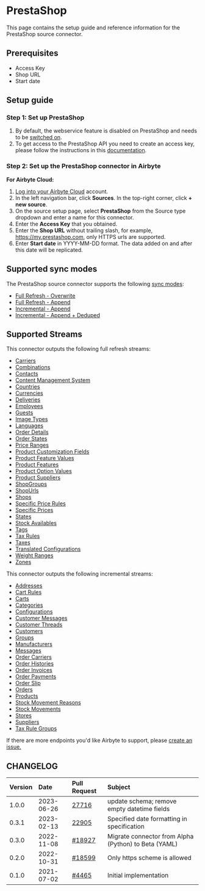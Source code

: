 # PrestaShop

This page contains the setup guide and reference information for the PrestaShop source connector.

## Prerequisites

- Access Key
- Shop URL
- Start date

## Setup guide

### Step 1: Set up PrestaShop

1. By default, the webservice feature is disabled on PrestaShop and needs to be [switched on](https://devdocs.prestashop.com/1.7/webservice/tutorials/creating-access/#enable-the-webservice).
2. To get access to the PrestaShop API you need to create an access key, please follow the instructions in this [documentation](https://devdocs.prestashop-project.org/1.7/webservice/tutorials/creating-access/#create-an-access-key).

### Step 2: Set up the PrestaShop connector in Airbyte

**For Airbyte Cloud:**

1. [Log into your Airbyte Cloud](https://cloud.airbyte.com/workspaces) account.
2. In the left navigation bar, click **Sources**. In the top-right corner, click **+ new source**.
3. On the source setup page, select **PrestaShop** from the Source type dropdown and enter a name for this connector.
4. Enter the **Access Key** that you obtained.
5. Enter the **Shop URL** without trailing slash, for example, https://my.prestashop.com, only HTTPS urls are supported.
6. Enter **Start date** in YYYY-MM-DD format. The data added on and after this date will be replicated.

## Supported sync modes

The PrestaShop source connector supports the following [ sync modes](https://docs.airbyte.com/cloud/core-concepts#connection-sync-modes):

- [Full Refresh - Overwrite](https://docs.airbyte.com/understanding-airbyte/connections/full-refresh-overwrite/)
- [Full Refresh - Append](https://docs.airbyte.com/understanding-airbyte/connections/full-refresh-append)
- [Incremental - Append](https://docs.airbyte.com/understanding-airbyte/connections/incremental-append)
- [Incremental - Append + Deduped](https://docs.airbyte.com/understanding-airbyte/connections/incremental-apped-deduped)

## Supported Streams

This connector outputs the following full refresh streams:

- [Carriers](https://devdocs.prestashop.com/1.7/webservice/resources/carriers/)
- [Combinations](https://devdocs.prestashop.com/1.7/webservice/resources/combinations/)
- [Contacts](https://devdocs.prestashop.com/1.7/webservice/resources/contacts/)
- [Content Management System](https://devdocs.prestashop.com/1.7/webservice/resources/content_management_system/)
- [Countries](https://devdocs.prestashop.com/1.7/webservice/resources/countries/)
- [Currencies](https://devdocs.prestashop.com/1.7/webservice/resources/currencies/)
- [Deliveries](https://devdocs.prestashop.com/1.7/webservice/resources/deliveries/)
- [Employees](https://devdocs.prestashop.com/1.7/webservice/resources/employees/)
- [Guests](https://devdocs.prestashop.com/1.7/webservice/resources/guests/)
- [Image Types](https://devdocs.prestashop.com/1.7/webservice/resources/image_types/)
- [Languages](https://devdocs.prestashop.com/1.7/webservice/resources/languages/)
- [Order Details](https://devdocs.prestashop.com/1.7/webservice/resources/order_details/)
- [Order States](https://devdocs.prestashop.com/1.7/webservice/resources/order_states/)
- [Price Ranges](https://devdocs.prestashop.com/1.7/webservice/resources/price_ranges/)
- [Product Customization Fields](https://devdocs.prestashop.com/1.7/webservice/resources/product_customization_fields/)
- [Product Feature Values](https://devdocs.prestashop.com/1.7/webservice/resources/product_feature_values/)
- [Product Features](https://devdocs.prestashop.com/1.7/webservice/resources/product_features/)
- [Product Option Values](https://devdocs.prestashop.com/1.7/webservice/resources/product_option_values/)
- [Product Suppliers](https://devdocs.prestashop.com/1.7/webservice/resources/product_suppliers/)
- [ShopGroups](https://devdocs.prestashop.com/1.7/webservice/resources/shop_groups/)
- [ShopUrls](https://devdocs.prestashop.com/1.7/webservice/resources/shop_urls/)
- [Shops](https://devdocs.prestashop.com/1.7/webservice/resources/shops/)
- [Specific Price Rules](https://devdocs.prestashop.com/1.7/webservice/resources/specific_price_rules/)
- [Specific Prices](https://devdocs.prestashop.com/1.7/webservice/resources/specific_prices/)
- [States](https://devdocs.prestashop.com/1.7/webservice/resources/states/)
- [Stock Availables](https://devdocs.prestashop.com/1.7/webservice/resources/stock_availables/)
- [Tags](https://devdocs.prestashop.com/1.7/webservice/resources/tags/)
- [Tax Rules](https://devdocs.prestashop.com/1.7/webservice/resources/tax_rules/)
- [Taxes](https://devdocs.prestashop.com/1.7/webservice/resources/taxes/)
- [Translated Configurations](https://devdocs.prestashop.com/1.7/webservice/resources/translated_configurations/)
- [Weight Ranges](https://devdocs.prestashop.com/1.7/webservice/resources/weight_ranges/)
- [Zones](https://devdocs.prestashop.com/1.7/webservice/resources/zones/)

This connector outputs the following incremental streams:

- [Addresses](https://devdocs.prestashop.com/1.7/webservice/resources/addresses/)
- [Cart Rules](https://devdocs.prestashop.com/1.7/webservice/resources/cart_rules/)
- [Carts](https://devdocs.prestashop.com/1.7/webservice/resources/carts/)
- [Categories](https://devdocs.prestashop.com/1.7/webservice/resources/categories/)
- [Configurations](https://devdocs.prestashop.com/1.7/webservice/resources/configurations/)
- [Customer Messages](https://devdocs.prestashop.com/1.7/webservice/resources/customer_messages/)
- [Customer Threads](https://devdocs.prestashop.com/1.7/webservice/resources/customer_threads/)
- [Customers](https://devdocs.prestashop.com/1.7/webservice/resources/customers/)
- [Groups](https://devdocs.prestashop.com/1.7/webservice/resources/groups/)
- [Manufacturers](https://devdocs.prestashop.com/1.7/webservice/resources/manufacturers/)
- [Messages](https://devdocs.prestashop.com/1.7/webservice/resources/messages/)
- [Order Carriers](https://devdocs.prestashop.com/1.7/webservice/resources/order_carriers/)
- [Order Histories](https://devdocs.prestashop.com/1.7/webservice/resources/order_histories/)
- [Order Invoices](https://devdocs.prestashop.com/1.7/webservice/resources/order_invoices/)
- [Order Payments](https://devdocs.prestashop.com/1.7/webservice/resources/order_payments/)
- [Order Slip](https://devdocs.prestashop.com/1.7/webservice/resources/order_slip/)
- [Orders](https://devdocs.prestashop.com/1.7/webservice/resources/orders/)
- [Products](https://devdocs.prestashop.com/1.7/webservice/resources/products/)
- [Stock Movement Reasons](https://devdocs.prestashop.com/1.7/webservice/resources/stock_movement_reasons/)
- [Stock Movements](https://devdocs.prestashop.com/1.7/webservice/resources/stock_movements/)
- [Stores](https://devdocs.prestashop.com/1.7/webservice/resources/stores/)
- [Suppliers](https://devdocs.prestashop.com/1.7/webservice/resources/suppliers/)
- [Tax Rule Groups](https://devdocs.prestashop.com/1.7/webservice/resources/tax_rule_groups/)

If there are more endpoints you'd like Airbyte to support, please [create an issue.](https://github.com/airbytehq/airbyte/issues/new/choose)

## CHANGELOG

| Version | Date       | Pull Request                                              | Subject                                              |
| :------ | :--------- | :-------------------------------------------------------- | :--------------------------------------------------- |
| 1.0.0   | 2023-06-26 | [27716](https://github.com/airbytehq/airbyte/pull/27716)  | update schema; remove empty datetime fields          |
| 0.3.1   | 2023-02-13 | [22905](https://github.com/airbytehq/airbyte/pull/22905)  | Specified date formatting in specification           |
| 0.3.0   | 2022-11-08 | [#18927](https://github.com/airbytehq/airbyte/pull/18927) | Migrate connector from Alpha (Python) to Beta (YAML) |
| 0.2.0   | 2022-10-31 | [#18599](https://github.com/airbytehq/airbyte/pull/18599) | Only https scheme is allowed                         |
| 0.1.0   | 2021-07-02 | [#4465](https://github.com/airbytehq/airbyte/pull/4465)   | Initial implementation                               |
